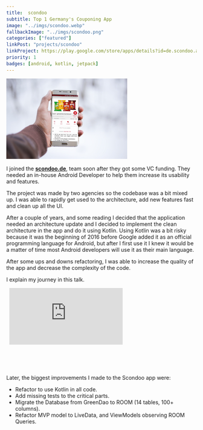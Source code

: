 ```yaml
---
title:  scondoo
subtitle: Top 1 Germany's Couponing App
image: "../imgs/scondoo.webp"
fallbackImage: "../imgs/scondoo.png"
categories: ["featured"]
linkPost: "projects/scondoo"
linkProject: https://play.google.com/store/apps/details?id=de.scondoo.android
priority: 1
badges: [android, kotlin, jetpack]
---
```


![scondoo](../imgs/scondoo.png)

I joined the <b>[scondoo.de](https://scondoo.de)</b>, team soon after they got some VC funding. They needed an in-house Android Developer to help them increase its usability and features.

The project was made by two agencies so the codebase was a bit mixed up. I was able to rapidly get used to the architecture, add new features fast and clean up all the UI.

After a couple of years, and some reading I decided that the application needed an architecture update and I decided to implement the clean architecture in the app and do it using Kotlin. Using Kotlin was a bit risky because it was the beginning of 2016 before Google added it as an official programming language for Android, but after I first use it I knew it would be a matter of time most Android developers will use it as their main language.

After some ups and downs refactoring, I was able to increase the quality of the app and decrease the complexity of the code.

I explain my journey in this talk.

<p/>
&nbsp;

<iframe style="width:1020 !important; height:1000 !important;"  src="https://www.youtube.com/embed/4m774bHxRJE?rel=0" frameborder="0" allow="autoplay; encrypted-media" allowfullscreen></iframe>

<p/>
&nbsp;

<p/>
&nbsp;

Later, the  biggest improvements I made to the Scondoo app were:
* Refactor to use Kotlin in all code.
* Add missing tests to the critical parts.
* Migrate the Database from GreenDao to  ROOM (14 tables, 100+ columns).
* Refactor MVP model to LiveData, and ViewModels observing ROOM Queries.

<p/>
&nbsp;

<p/>
&nbsp;